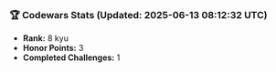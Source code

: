 ### 🏆 Codewars Stats (Updated: 2025-06-13 08:12:32 UTC)

- **Rank:** 8 kyu
- **Honor Points:** 3
- **Completed Challenges:** 1
